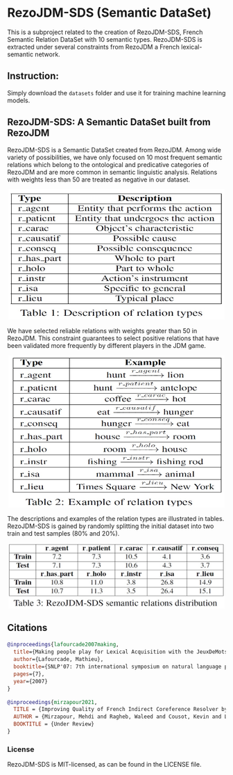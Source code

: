 # RezoJDM-SDS (Semantic DataSet)
This is a subproject related to the creation of RezoJDM-SDS, French Semantic Relation DataSet with 10 semantic types. RezoJDM-SDS is extracted under several constraints from RezoJDM a French lexical-semantic network.

## Instruction:  

Simply download the `datasets` folder and use it for training machine learning models.


## RezoJDM-SDS: A Semantic DataSet built from RezoJDM

RezoJDM-SDS is a Semantic DataSet created from RezoJDM. Among wide variety of possibilities, we have only focused on 10 most frequent semantic relations which belong to the ontological and predicative categories of RezoJDM and are more common in semantic linguistic analysis.  Relations with weights less than 50 are treated as negative in our dataset. 

<p align="center">
  <img src="https://github.com/mehdi-mirzapour/RezoJDM-SDS/blob/main/resources/Table_1.jpg" width="500" height="300">
</p>

We have selected reliable relations with weights greater than 50 in RezoJDM. This constraint guarantees to select positive relations that have been validated more frequently by different players in the JDM game. 

<p align="center">
  <img src="https://github.com/mehdi-mirzapour/RezoJDM-SDS/blob/main/resources/Table_2.jpg" width="500" height="350">
</p>

The descriptions and examples of the relation types are illustrated in tables. RezoJDM-SDS is gained by randomly splitting the initial dataset into two train and test samples (80\% and 20\%).  

<p align="center">
  <img src="https://github.com/mehdi-mirzapour/RezoJDM-SDS/blob/main/resources/Table_3.jpg" width="500" height="150">
</p>

## Citations
```bibtex
@inproceedings{lafourcade2007making,
  title={Making people play for Lexical Acquisition with the JeuxDeMots prototype},
  author={Lafourcade, Mathieu},
  booktitle={SNLP'07: 7th international symposium on natural language processing},
  pages={7},
  year={2007}
}
```

```bibtex
@inproceedings{mirzapour2021,
  TITLE = {Improving Quality of French Indirect Coreference Resolver by Employing Semantic Features from RezoJDM},
  AUTHOR = {Mirzapour, Mehdi and Ragheb, Waleed and Cousot, Kevin and Lafourcade, Mathieu and Jacquenet, Hélène and Carbon, Lawrence},
  BOOKTITLE = {Under Review}
}
```

### License
RezoJDM-SDS is MIT-licensed, as can be found in the LICENSE file.


